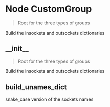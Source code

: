 
# Node CustomGroup

> Root for the three types of groups
  
Build the insockets and outsockets dictionaries




## \_\_init\_\_

> Root for the three types of groups
  
Build the insockets and outsockets dictionaries




## build_unames_dict

snake_case version of the sockets names
